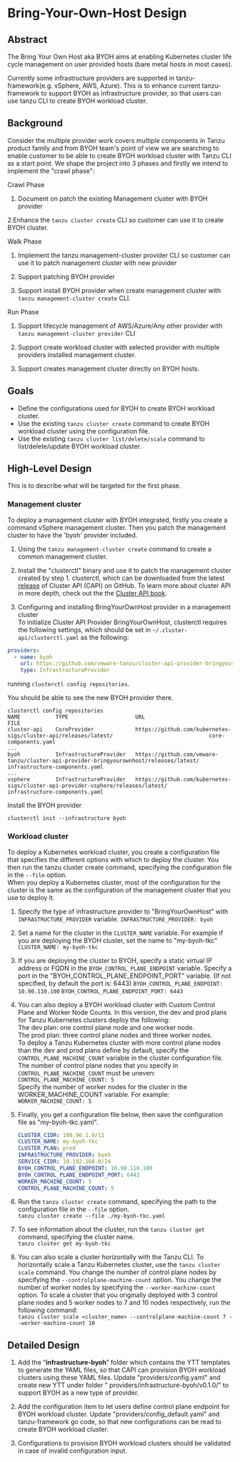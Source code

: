 # Bring-Your-Own-Host Design

## Abstract

The Bring Your Own Host aka BYOH aims at enabling Kubernetes cluster life cycle management on user provided hosts (bare metal hosts in most cases).

Currently some infrastructure providers are supported in tanzu-framework(e.g. vSphere, AWS, Azure). This is to enhance current tanzu-framework to support BYOH as infrastructure provider, so that users can use tanzu CLI to create BYOH workload cluster.

## Background

Consider the multiple provider work covers multiple components in Tanzu product family and from BYOH team's point of view we are searching to enable customer to be able to create BYOH workload cluster with Tanzu CLI as a start point. We shape the project into 3 phases and firstly we intend to implement the "crawl phase":

Crawl Phase

1. Document on patch the existing Management cluster with BYOH provider

2.Enhance the ```tanzu cluster create``` CLI so customer can use it to create BYOH cluster.

Walk Phase

1. Implement the tanzu management-cluster provider CLI so customer can use it to patch management cluster with new provider

2. Support patching BYOH provider

3. Support install BYOH provider when create management cluster with ```tanzu management-cluster create``` CLI.

Run Phase

1. Support lifecycle management of AWS/Azure/Any other provider with ```tanzu management-cluster provider``` CLI
  
2. Support create workload cluster with selected provider with multiple providers installed management cluster.
  
3. Support creates management cluster directly on BYOH hosts.

## Goals

* Define the configurations used for BYOH to create BYOH workload cluster.
* Use the existing ```tanzu cluster create``` command to create BYOH workload cluster using the configuration file.
* Use the existing ```tanzu cluster list/delete/scale``` command to list/delete/update BYOH workload cluster.

## High-Level Design

This is to describe what will be targeted for the first phase.

### Management cluster

To deploy a management cluster with BYOH integrated, firstly you create a command vSphere management cluster.
Then you patch the management cluster to have the 'byoh' provider included.

1. Using the ```tanzu management-cluster create``` command to create a common management cluster.

2. Install the "clusterctl" binary and use it to patch the management cluster created by step 1.
   clusterctl, which can be downloaded from the latest [release][releases] of Cluster API (CAPI) on GitHub.
   To learn more about cluster API in more depth, check out the the [Cluster API book][cluster-api-book].
  
3. Configuring and installing BringYourOwnHost provider in a management cluster  
  To initialize Cluster API Provider BringYourOwnHost, clusterctl requires the following settings, which should be set in `~/.cluster-api/clusterctl.yaml` as the following:

``` yaml
providers:
  - name: byoh
    url: https://github.com/vmware-tanzu/cluster-api-provider-bringyourownhost/releases/latest/infrastructure-components.yaml
    type: InfrastructureProvider  
```

running `clusterctl config repositories`.

You should be able to see the new BYOH provider there.

```shell
clusterctl config repositories
NAME           TYPE                     URL                                                                                          FILE
cluster-api    CoreProvider             https://github.com/kubernetes-sigs/cluster-api/releases/latest/                              core-components.yaml
...
byoh           InfrastructureProvider   https://github.com/vmware-tanzu/cluster-api-provider-bringyourownhost/releases/latest/       infrastructure-components.yaml
...
vsphere        InfrastructureProvider   https://github.com/kubernetes-sigs/cluster-api-provider-vsphere/releases/latest/             infrastructure-components.yaml
```

Install the BYOH provider

```shell
clusterctl init --infrastructure byoh
```

### Workload cluster

To deploy a Kubernetes workload cluster, you create a configuration file that specifies the different options with which to deploy the cluster. You then run the tanzu cluster create command, specifying the configuration file in the ```--file``` option.  
When you deploy a Kubernetes cluster, most of the configuration for the cluster is the same as the configuration of the management cluster that you use to deploy it.  

1. Specify the type of infrastructure provider to "BringYourOwnHost" with ```INFRASTRUCTURE_PROVIDER``` variable.
  ```INFRASTRUCTURE_PROVIDER: byoh```
  
2. Set a name for the cluster in the ```CLUSTER_NAME``` variable.
For example if you are deploying the BYOH cluster, set the name to "my-byoh-tkc"
  ```CLUSTER_NAME: my-byoh-tkc```  
  
3. If you are deploying the cluster to BYOH, specify a static virtual IP address or FQDN in the ```BYOH_CONTROL_PLANE_ENDPOINT``` variable.
   Specify a port in the "BYOH_CONTROL_PLANE_ENDPOINT_PORT" variable. (If not specified, by default the port is: 6443)
  ```BYOH_CONTROL_PLANE_ENDPOINT: 10.90.110.100```
  ```BYOH_CONTROL_PLANE_ENDPOINT_PORT: 6443```  
  
4. You can also deploy a BYOH workload cluster with Custom Control Plane and Worker Node Counts.
In this version, the dev and prod plans for Tanzu Kubernetes clusters deploy the following:  
The dev plan: one control plane node and one worker node.  
The prod plan: three control plane nodes and three worker nodes.  
  To deploy a Tanzu Kubernetes cluster with more control plane nodes than the dev and prod plans define by default, specify the ```CONTROL_PLANE_MACHINE_COUNT``` variable in the cluster configuration file. The number of control plane nodes that you specify in ```CONTROL_PLANE_MACHINE_COUNT``` must be uneven:  
  ```CONTROL_PLANE_MACHINE_COUNT: 5```  
  Specify the number of worker nodes for the cluster in the WORKER_MACHINE_COUNT variable. For example:  
  ```WORKER_MACHINE_COUNT: 5```
  
5. Finally, you get a configuration file below, then save the configuration file as "my-byoh-tkc.yaml".

   ```yaml
   CLUSTER_CIDR: 100.96.1.0/11
   CLUSTER_NAME: my-byoh-tkc
   CLUSTER_PLAN: prod
   INFRASTRUCTURE_PROVIDER: byoh
   SERVICE_CIDR: 10.192.168.0/24
   BYOH_CONTROL_PLANE_ENDPOINT: 10.90.110.100
   BYOH_CONTROL_PLANE_ENDPOINT_PORT: 6443
   WORKER_MACHINE_COUNT: 5
   CONTROL_PLANE_MACHINE_COUNT: 5
   ```  

6. Run the ```tanzu cluster create``` command, specifying the path to the configuration file in the ```--file``` option.  
  ```tanzu cluster create --file ./my-byoh-tkc.yaml```  

7. To see information about the cluster, run the ```tanzu cluster get``` command, specifying the cluster name.  
  ```tanzu cluster get my-byoh-tkc```

8. You can also scale a cluster horizontally with the Tanzu CLI. To horizontally scale a Tanzu Kubernetes cluster, use the ```tanzu cluster scale``` command. You change the number of control plane nodes by specifying the ```--controlplane-machine-count``` option. You change the number of worker nodes by specifying the ```--worker-machine-count``` option.
   To scale a cluster that you originally deployed with 3 control plane nodes and 5 worker nodes to 7 and 10 nodes respectively, run the following command:  
```tanzu cluster scale <cluster_name> --controlplane-machine-count 7 --worker-machine-count 10```

## Detailed Design

1. Add the “**infrastructure-byoh**” folder which contains the YTT templates to generate the YAML files, so that CAPI can provision BYOH workload clusters using these YAML files.
Update "providers/config.yaml" and create new YTT under folder " providers/infrastructure-byoh/v0.1.0/" to support BYOH as a new type of provider.

2. Add the configuration item to let users define control plane endpoint for BYOH workload cluster.
Update "providers/config_default.yaml" and tanzu-framework go code, so that new configurations can be read to create BYOH workload cluster.

3. Configurations to provision BYOH workload clusters should be validated in case of invalid configuration input.

<!-- References -->
[cluster-api-book]: https://cluster-api.sigs.k8s.io/
[releases]: https://github.com/kubernetes-sigs/cluster-api/releases
